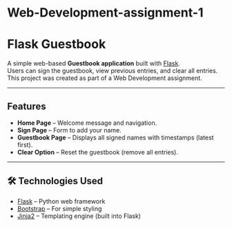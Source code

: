 # Web-Development-assignment-1
# Flask Guestbook

A simple web-based **Guestbook application** built with [Flask](https://flask.palletsprojects.com/).  
Users can sign the guestbook, view previous entries, and clear all entries.  
This project was created as part of a Web Development assignment.  

---

## Features
- **Home Page** – Welcome message and navigation.  
- **Sign Page** – Form to add your name.  
- **Guestbook Page** – Displays all signed names with timestamps (latest first).  
- **Clear Option** – Reset the guestbook (remove all entries).  

---

## 🛠️ Technologies Used
- [Flask](https://flask.palletsprojects.com/) – Python web framework  
- [Bootstrap](https://getbootstrap.com/) – For simple styling  
- [Jinja2](https://jinja.palletsprojects.com/) – Templating engine (built into Flask)  
